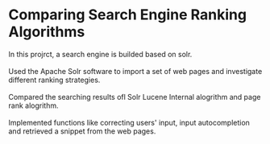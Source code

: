 <h1> Comparing Search Engine Ranking Algorithms</h1>
In this projrct, a search engine is builded based on solr.<br/><br/>
Used the Apache Solr software to import a set of web pages and investigate different ranking strategies.<br/><br/>
Compared the searching results ofl Solr Lucene Internal alogrithm and page rank alogrithm.<br/><br>
Implemented functions like correcting users' input, input autocompletion and retrieved a snippet from the web pages.
